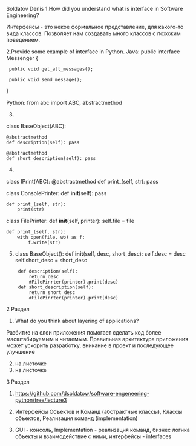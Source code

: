 Soldatov Denis
1.How did you understand what is interface in Software Engineering?

Интерфейсы  - это некое формальное представление, для какого-то вида классов. Позволяет нам создавать много классов с похожим поведением.

2.Provide some example of interface in Python.
Java:
	public interface Messenger	{

     public void get_all_messages();

     public void send_message();
}

Python:
from abc import ABC, abstractmethod

3.
class BaseObject(ABC):

    @abstractmethod
    def description(self): pass

    @abstractmethod
    def short_description(self): pass

4.
class IPrint(ABC):
    @abstractmethod
    def print_(self, str): pass

class ConsolePrinter:
	def __init__(self):
		pass
    
    def print_(self, str):
    	print(str)

class FilePrinter:
    def __init__(self, printer):
		self.file = file
    
    def print_(self, str):
    	with open(file, wb) as f:
    		f.write(str)
5.
	class BaseObject():
		def __init__(self, desc, short_desc):
			self.desc = desc
			self.short_desc = short_desc
		
	    def description(self): 
	    	return desc
    		#FilePinrter(printer).print(desc)
	    def short_description(self):
	    	return short desc
    		#FilePinrter(printer).print(desc)

2 Раздел
	

1. What do you think about layering of applications?

Разбитие на слои приложения помогает сделать код более масштабируемым и читаемым. Правильная архитектура приложения может ускорить разработку, вникание в проект и последующее улучшение

2. на листочке
3. на листочке

3 Раздел

1. https://github.com/dsoldatow/software-engeneering-python/tree/lecture3

2. Интерфейсы Объектов и Команд (абстрактные классы), Классы объектов, Реализация команд (implementation)

3. GUI - консоль, Implementation - реализация команд, бизнес логика объекты и взаимодействие с ними, интерфейсы - interfaces